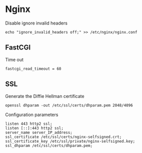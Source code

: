 # Nginx
Disable ignore invalid headers
```
echo "ignore_invalid_headers off;" >> /etc/nginx/nginx.conf
```

## FastCGI
Time out
```
fastcgi_read_timeout = 60
```

## SSL
Generate the Diffie Hellman certificate
```
openssl dhparam -out /etc/ssl/certs/dhparam.pem 2048/4096
```

Configuration parameters
```
listen 443 http2 ssl;
listen [::]:443 http2 ssl;
server_name server_IP_address;
ssl_certificate /etc/ssl/certs/nginx-selfsigned.crt;
ssl_certificate_key /etc/ssl/private/nginx-selfsigned.key;
ssl_dhparam /etc/ssl/certs/dhparam.pem;
```
